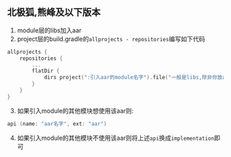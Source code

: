 ## 北极狐,熊峰及以下版本
1. module层的libs加入aar
2. project层的build.gradle的`allprojects - repositories`编写如下代码
```kotlin
allprojects {
    repositories {
        ...
        flatDir {
            dirs project(":引入aar的module名字").file("一般是libs,除非你放aar到别的文件夹了")
        }
    }
}
```
3. 如果引入module的其他模块想使用该aar则: 
```kotlin
api (name: "aar名字", ext: "aar")
```
4. 如果引入module的其他模块不使用该aar则将上述`api`换成`implementation`即可
